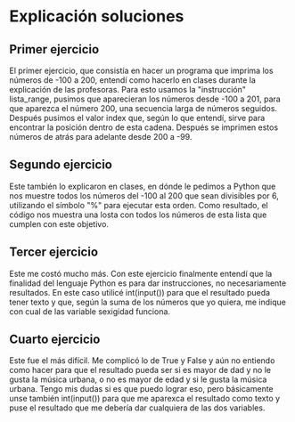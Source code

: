 # Explicación soluciones
## Primer ejercicio
El primer ejercicio, que consistía en hacer un programa que imprima los números de -100 a 200, entendí como hacerlo en clases durante la explicación de las profesoras. Para esto usamos la "instrucción" lista_range, pusimos que aparecieran los números desde -100 a 201, para que aparezca el número 200, una secuencia larga de números seguidos. Después pusimos el valor index que, según lo que entendí, sirve para encontrar la posición dentro de esta cadena. Después se imprimen estos números de atrás para adelante desde 200 a -99.
## Segundo ejercicio
Este también lo explicaron en clases, en dónde le pedimos a Python que nos muestre todos los números del -100 al 200 que sean divisibles por 6, utilizando el símbolo "%" para ejecutar esta orden. Como resultado, el código nos muestra una losta con todos los números de esta lista que cumplen con este objetivo.
## Tercer ejercicio
Este me costó mucho más. Con este ejercicio finalmente entendí que la finalidad del lenguaje Python es para dar instrucciones, no necesariamente resultados. En este caso utilicé int(input()) para que el resultado pueda tener texto y que, según la suma de los números que yo quiera, me indique con cual de las variable sexigidad funciona.
## Cuarto ejercicio
Este fue el más difícil. Me complicó lo de True y False y aún no entiendo como hacer para que el resultado pueda ser si es mayor de dad y no le gusta la música urbana, o no es mayor de edad y si le gusta la música urbana. Tengo mis dudas si es que puedo lograr eso, pero básicamente unse también int(input()) para que me aparexca el resultado como texto y puse el resultado que me debería dar cualquiera de las dos variables.